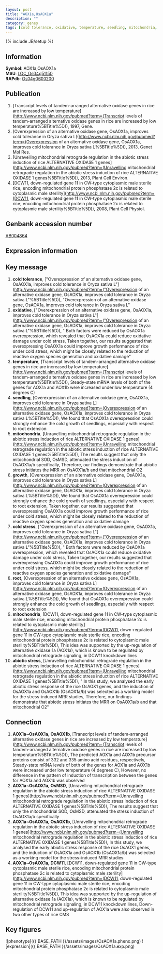 ```yaml
---
layout: post
title: "AOX1a,OsAOX1a"
description: ""
category: genes
tags: [cold tolerance, oxidative, temperature, seedling, mitochondria, growth, cold stress, root, abiotic stress, Gene]
---
```

{% include JB/setup %}

## Information
__Symbol__: AOX1a,OsAOX1a  
__MSU__: [LOC_Os04g51150](http://rice.plantbiology.msu.edu/cgi-bin/ORF_infopage.cgi?orf=LOC_Os04g51150)  
__RAPdb__: [Os04g0600200](http://rapdb.dna.affrc.go.jp/viewer/gbrowse_details/irgsp1?name=Os04g0600200)  

## Publication
1. [Transcript levels of tandem-arranged alternative oxidase genes in rice are increased by low temperature](http://www.ncbi.nlm.nih.gov/pubmed?term=(Transcript levels of tandem-arranged alternative oxidase genes in rice are increased by low temperature%5BTitle%5D)), 1997, Gene.
2. [Overexpression of an alternative oxidase gene, OsAOX1a, improves cold tolerance in Oryza sativa L](http://www.ncbi.nlm.nih.gov/pubmed?term=(Overexpression of an alternative oxidase gene, OsAOX1a, improves cold tolerance in Oryza sativa L%5BTitle%5D)), 2013, Genet Mol Res.
3. [Unravelling mitochondrial retrograde regulation in the abiotic stress induction of rice ALTERNATIVE OXIDASE 1 genes](http://www.ncbi.nlm.nih.gov/pubmed?term=(Unravelling mitochondrial retrograde regulation in the abiotic stress induction of rice ALTERNATIVE OXIDASE 1 genes%5BTitle%5D)), 2013, Plant Cell Environ.
4. [DCW11, down-regulated gene 11 in CW-type cytoplasmic male sterile rice, encoding mitochondrial protein phosphatase 2c is related to cytoplasmic male sterility](http://www.ncbi.nlm.nih.gov/pubmed?term=(DCW11, down-regulated gene 11 in CW-type cytoplasmic male sterile rice, encoding mitochondrial protein phosphatase 2c is related to cytoplasmic male sterility%5BTitle%5D)), 2008, Plant Cell Physiol.

## Genbank accession number
[AB004864](http://www.ncbi.nlm.nih.gov/nuccore/AB004864)

## Expression information

## Key message
1. __cold tolerance__, ["Overexpression of an alternative oxidase gene, OsAOX1a, improves cold tolerance in Oryza sativa L"](http://www.ncbi.nlm.nih.gov/pubmed?term=("Overexpression of an alternative oxidase gene, OsAOX1a, improves cold tolerance in Oryza sativa L"%5BTitle%5D)), "Overexpression of an alternative oxidase gene, OsAOX1a, improves cold tolerance in Oryza sativa L"
2. __oxidative__, ["Overexpression of an alternative oxidase gene, OsAOX1a, improves cold tolerance in Oryza sativa L"](http://www.ncbi.nlm.nih.gov/pubmed?term=("Overexpression of an alternative oxidase gene, OsAOX1a, improves cold tolerance in Oryza sativa L"%5BTitle%5D)), " Both factors were reduced by OsAOX1a overexpression, which revealed that OsAOX1a could reduce oxidative damage under cold stress, Taken together, our results suggested that overexpressing OsAOX1a could improve growth performance of rice under cold stress, which might be closely related to the reduction of reactive oxygen species generation and oxidative damage"
3. __temperature__, [Transcript levels of tandem-arranged alternative oxidase genes in rice are increased by low temperature](http://www.ncbi.nlm.nih.gov/pubmed?term=(Transcript levels of tandem-arranged alternative oxidase genes in rice are increased by low temperature%5BTitle%5D)),  Steady-state mRNA levels of both of the genes for AOX1a and AOX1b were increased under low temperature (4 degrees C)
4. __seedling__, [Overexpression of an alternative oxidase gene, OsAOX1a, improves cold tolerance in Oryza sativa L](http://www.ncbi.nlm.nih.gov/pubmed?term=(Overexpression of an alternative oxidase gene, OsAOX1a, improves cold tolerance in Oryza sativa L%5BTitle%5D)),  We found that OsAOX1a overexpression could strongly enhance the cold growth of seedlings, especially with respect to root extension
5. __mitochondria__, [Unravelling mitochondrial retrograde regulation in the abiotic stress induction of rice ALTERNATIVE OXIDASE 1 genes](http://www.ncbi.nlm.nih.gov/pubmed?term=(Unravelling mitochondrial retrograde regulation in the abiotic stress induction of rice ALTERNATIVE OXIDASE 1 genes%5BTitle%5D)),  The results suggest that only the mitochondrial SOD, OsMSD, attenuated the stress induction of OsAOX1a/b specifically, Therefore, our findings demonstrate that abiotic stress initiates the MRR on OsAOX1a/b and that mitochondrial O2
6. __growth__, [Overexpression of an alternative oxidase gene, OsAOX1a, improves cold tolerance in Oryza sativa L](http://www.ncbi.nlm.nih.gov/pubmed?term=(Overexpression of an alternative oxidase gene, OsAOX1a, improves cold tolerance in Oryza sativa L%5BTitle%5D)),  We found that OsAOX1a overexpression could strongly enhance the cold growth of seedlings, especially with respect to root extension, Taken together, our results suggested that overexpressing OsAOX1a could improve growth performance of rice under cold stress, which might be closely related to the reduction of reactive oxygen species generation and oxidative damage
7. __cold stress__, ["Overexpression of an alternative oxidase gene, OsAOX1a, improves cold tolerance in Oryza sativa L"](http://www.ncbi.nlm.nih.gov/pubmed?term=("Overexpression of an alternative oxidase gene, OsAOX1a, improves cold tolerance in Oryza sativa L"%5BTitle%5D)), " Both factors were reduced by OsAOX1a overexpression, which revealed that OsAOX1a could reduce oxidative damage under cold stress, Taken together, our results suggested that overexpressing OsAOX1a could improve growth performance of rice under cold stress, which might be closely related to the reduction of reactive oxygen species generation and oxidative damage"
8. __root__, [Overexpression of an alternative oxidase gene, OsAOX1a, improves cold tolerance in Oryza sativa L](http://www.ncbi.nlm.nih.gov/pubmed?term=(Overexpression of an alternative oxidase gene, OsAOX1a, improves cold tolerance in Oryza sativa L%5BTitle%5D)),  We found that OsAOX1a overexpression could strongly enhance the cold growth of seedlings, especially with respect to root extension
9. __mitochondria__, [DCW11, down-regulated gene 11 in CW-type cytoplasmic male sterile rice, encoding mitochondrial protein phosphatase 2c is related to cytoplasmic male sterility](http://www.ncbi.nlm.nih.gov/pubmed?term=(DCW11, down-regulated gene 11 in CW-type cytoplasmic male sterile rice, encoding mitochondrial protein phosphatase 2c is related to cytoplasmic male sterility%5BTitle%5D)),  This idea was supported by the up-regulation of alternative oxidase 1a (AOX1a), which is known to be regulated by mitochondrial retrograde signaling, in DCW11 knockdown lines
10. __abiotic stress__, [Unravelling mitochondrial retrograde regulation in the abiotic stress induction of rice ALTERNATIVE OXIDASE 1 genes](http://www.ncbi.nlm.nih.gov/pubmed?term=(Unravelling mitochondrial retrograde regulation in the abiotic stress induction of rice ALTERNATIVE OXIDASE 1 genes%5BTitle%5D)), " In this study, we analysed the early abiotic stress response of the rice OsAOX1 genes, and the induction of OsAOX1a and OsAOX1b (OsAOX1a/b) was selected as a working model for the stress-induced MRR studies, Therefore, our findings demonstrate that abiotic stress initiates the MRR on OsAOX1a/b and that mitochondrial O2"

## Connection
1. __AOX1a~OsAOX1a__, __OsAOX1b__, [Transcript levels of tandem-arranged alternative oxidase genes in rice are increased by low temperature](http://www.ncbi.nlm.nih.gov/pubmed?term=(Transcript levels of tandem-arranged alternative oxidase genes in rice are increased by low temperature%5BTitle%5D)),  The predicted AOX1a and AOX1b precursor proteins consist of 332 and 335 amino acid residues, respectively, Steady-state mRNA levels of both of the genes for AOX1a and AOX1b were increased under low temperature (4 degrees C), However, no difference in the pattern of induction of transcription between the genes for AOX1a and AOX1b was observed
2. __AOX1a~OsAOX1a__, __OsMSD__, [Unravelling mitochondrial retrograde regulation in the abiotic stress induction of rice ALTERNATIVE OXIDASE 1 genes](http://www.ncbi.nlm.nih.gov/pubmed?term=(Unravelling mitochondrial retrograde regulation in the abiotic stress induction of rice ALTERNATIVE OXIDASE 1 genes%5BTitle%5D)),  The results suggest that only the mitochondrial SOD, OsMSD, attenuated the stress induction of OsAOX1a/b specifically
3. __AOX1a~OsAOX1a__, __OsAOX1b__, [Unravelling mitochondrial retrograde regulation in the abiotic stress induction of rice ALTERNATIVE OXIDASE 1 genes](http://www.ncbi.nlm.nih.gov/pubmed?term=(Unravelling mitochondrial retrograde regulation in the abiotic stress induction of rice ALTERNATIVE OXIDASE 1 genes%5BTitle%5D)),  In this study, we analysed the early abiotic stress response of the rice OsAOX1 genes, and the induction of OsAOX1a and OsAOX1b (OsAOX1a/b) was selected as a working model for the stress-induced MRR studies
4. __AOX1a~OsAOX1a__, __DCW11__, [DCW11, down-regulated gene 11 in CW-type cytoplasmic male sterile rice, encoding mitochondrial protein phosphatase 2c is related to cytoplasmic male sterility](http://www.ncbi.nlm.nih.gov/pubmed?term=(DCW11, down-regulated gene 11 in CW-type cytoplasmic male sterile rice, encoding mitochondrial protein phosphatase 2c is related to cytoplasmic male sterility%5BTitle%5D)),  This idea was supported by the up-regulation of alternative oxidase 1a (AOX1a), which is known to be regulated by mitochondrial retrograde signaling, in DCW11 knockdown lines, Down-regulation of DCW11 and up-regulation of AOX1a were also observed in two other types of rice CMS

## Key figures
![phenotype]({{ BASE_PATH }}/assets/images/OsAOX1a.pheno.png)
![expression]({{ BASE_PATH }}/assets/images/OsAOX1a.exp.png)


